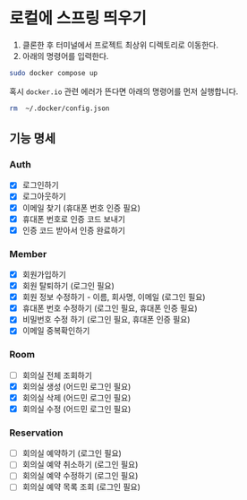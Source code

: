 # 로컬에 스프링 띄우기

1. 클론한 후 터미널에서 프로젝트 최상위 디렉토리로 이동한다.
2. 아래의 명령어를 입력한다.

```bash
sudo docker compose up
```

혹시 `docker.io` 관련 에러가 뜬다면 아래의 명령어를 먼저 실행합니다.

```bash
rm  ~/.docker/config.json
```

## 기능 명세

### Auth

- [x] 로그인하기
- [x] 로그아웃하기
- [x] 이메일 찾기 (휴대폰 번호 인증 필요)
- [x] 휴대폰 번호로 인증 코드 보내기
- [x] 인증 코드 받아서 인증 완료하기

### Member

- [x] 회원가입하기
- [x] 회원 탈퇴하기 (로그인 필요)
- [x] 회원 정보 수정하기 - 이름, 회사명, 이메일 (로그인 필요)
- [x] 휴대폰 번호 수정하기 (로그인 필요, 휴대폰 인증 필요)
- [x] 비밀번호 수정 하기 (로그인 필요, 휴대폰 인증 필요)
- [x] 이메일 중복확인하기

### Room

- [ ] 회의실 전체 조회하기
- [x] 회의실 생성 (어드민 로그인 필요)
- [x] 회의실 삭제 (어드민 로그인 필요)
- [x] 회의실 수정 (어드민 로그인 필요)

### Reservation

- [ ] 회의실 예약하기 (로그인 필요)
- [ ] 회의실 예약 취소하기 (로그인 필요)
- [ ] 회의실 예약 수정하기 (로그인 필요)
- [ ] 회의실 예약 목록 조회 (로그인 필요)
